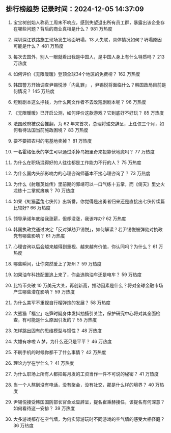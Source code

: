 
## 排行榜趋势 记录时间：2024-12-05 14:37:09
  
  1. 宝宝树创始人称员工周末不响应，感到失望退出所有员工群，暴露出该企业存在哪些问题？背后的商业真相是什么？ 981 万热度
    
  2. 深圳深江铁路施工现场发生地面坍塌，13 人失联，具体情况如何？坍塌原因可能是什么？ 481 万热度
    
  3. 每次去国外，别人一眼就看出我是中国人，是中国人身上有什么特质吗？ 213 万热度
    
  4. 如何评价《无限暖暖》登顶全球34个地区的免费榜？ 162 万热度
    
  5. 韩国警方开始调查尹锡悦涉「内乱罪」 ，尹锡悦将面临什么？韩国政局目前是何情况？ 145 万热度
    
  6. 短剧剧本这么挣钱，为什么网文作者不去改短剧剧本呢？ 96 万热度
    
  7. 《无限暖暖》已开启公测，如何评价这款游戏？它到底好不好玩？ 85 万热度
    
  8. 法国政府被议会推翻，为 62 年来首次，总理将递交辞呈，上任仅三个月，如何看待法国当前施政困境？ 83 万热度
    
  9. 要不要把农村的宅基地卖掉？ 81 万热度
    
  10. 一名霍格伍茨的学生可以通过杀掉乌姆里奇来投靠伏地魔吗？ 77 万热度
    
  11. 为什么在职场混得好的人往往都是工作能力不行的人？ 75 万热度
    
  12. 为什么国内头部影响力的心理咨询师基本不接心理咨询了？ 73 万热度
    
  13. 为什么《射雕英雄传》里前期的郭靖可以一口气练十五掌，而《倚天》里史火龙练十二掌就瘫痪？ 70 万热度
    
  14. 如果《虹猫蓝兔七侠传》出新番，你觉得是出勇者归来还是直接出七侠传续篇比较好? 66 万热度
    
  15. 领导承诺年底给我涨薪，但却没涨，我该咋办? 62 万热度
    
  16. 韩国执政党通过决定「反对弹劾尹锡悦」，如何解读？若尹锡悦被弹劾对执政党有哪些影响？ 61 万热度
    
  17. 心理咨询以后会越来越得到重视、越来越有价值，你认同吗？为什么？ 61 万热度
    
  18. 哪些瞬间，让你突然爱上了郑州？ 59 万热度
    
  19. 如果油车科技配置追上来了，你会选购油车还是电车？ 59 万热度
    
  20. 比特币突破 10 万美元大关，再创新高，推动因素是什么？将对全球金融市场产生哪些潜在影响？ 59 万热度
    
  21. 为什么美军不重视自行榴弹炮的发展？ 58 万热度
    
  22. ​​​大熊猫「福宝」吃笋时疑身体发抖抽搐引关注，保护研究中心将对其全面检查，有可能是什么原因引发的？ 55 万热度
    
  23. 怎样跳出固有的思维模型与惯性？ 48 万热度
    
  24. 大雄有哆啦 A 梦，为什么还只是平平？ 46 万热度
    
  25. 不刷手机的时候你都干了什么事情？ 42 万热度
    
  26. 理论力学在学什么？ 41 万热度
    
  27. 为什么职场上所有人都把每月发的工资当作一件不可说的秘密？ 41 万热度
    
  28. 当一个人熬到没有电话，没有聚会，没有社交，那是什么样的境界？ 40 万热度
    
  29. 尹锡悦接受韩国国防部长官金龙显辞呈，提名崔秉赫接任，该提名有何深意？如何看待这一安排？ 39 万热度
    
  30. 大多游戏都存在空气墙，为何实际游玩时不同游戏的空气墙的感受大相径庭？ 36 万热度
    